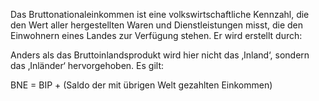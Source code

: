 Das Bruttonationaleinkommen ist eine volkswirtschaftliche Kennzahl, die den Wert aller hergestellten Waren und Dienstleistungen misst, die den Einwohnern eines Landes zur Verfügung stehen. Er wird erstellt durch:

Anders als das Bruttoinlandsprodukt wird hier nicht das ‚Inland‘, sondern das ‚Inländer‘ hervorgehoben. Es gilt:

BNE = BIP + (Saldo der mit übrigen Welt gezahlten Einkommen)